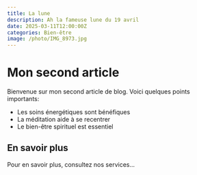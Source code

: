 ```yaml
---
title: La lune
description: Ah la fameuse lune du 19 avril
date: 2025-03-11T12:00:00Z
categories: Bien-être
image: /photo/IMG_8973.jpg
---
```


# Mon second article

Bienvenue sur mon second article de blog. Voici quelques points importants:

- Les soins énergétiques sont bénéfiques
- La méditation aide à se recentrer
- Le bien-être spirituel est essentiel

## En savoir plus

Pour en savoir plus, consultez nos services...
